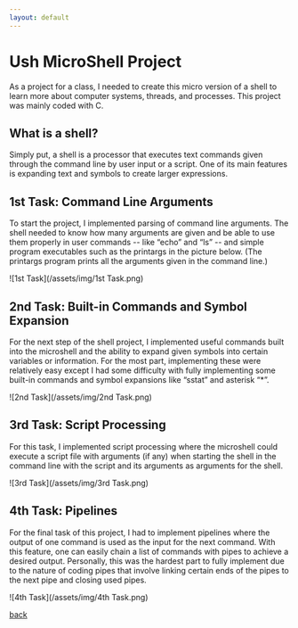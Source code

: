 ```yaml
---
layout: default
---
```


# Ush MicroShell Project

As a project for a class, I needed to create this micro version of a shell to learn more about computer systems, threads, and processes. This project was mainly coded with C.

## What is a shell?

Simply put, a shell is a processor that executes text commands given through the command line by user input or a script. One of its main features is expanding text and symbols to create larger expressions.

## 1st Task: Command Line Arguments
To start the project, I implemented parsing of command line arguments. The shell needed to know how many arguments are given and be able to use them properly in user commands -- like “echo” and “ls” -- and simple program executables such as the printargs in the picture below.
(The printargs program prints all the arguments given in the command line.)

![1st Task](/assets/img/1st Task.png)

## 2nd Task: Built-in Commands and Symbol Expansion
For the next step of the shell project, I implemented useful commands built into the microshell and the ability to expand given symbols into certain variables or information. For the most part, implementing these were relatively easy except I had some difficulty with fully implementing some built-in commands and symbol expansions like “sstat” and asterisk “*”.

![2nd Task](/assets/img/2nd Task.png)

## 3rd Task: Script Processing
For this task, I implemented script processing where the microshell could execute a script file with arguments (if any) when starting the shell in the command line with the script and its arguments as arguments for the shell.

![3rd Task](/assets/img/3rd Task.png)

## 4th Task: Pipelines
For the final task of this project, I had to implement pipelines where the output of one command is used as the input for the next command. With this feature, one can easily chain a list of commands with pipes to achieve a desired output. Personally, this was the hardest part to fully implement due to the nature of coding pipes that involve linking certain ends of the pipes to the next pipe and closing used pipes.

![4th Task](/assets/img/4th Task.png)

[back](./)
